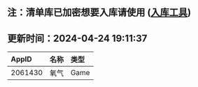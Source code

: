 ## 注：清单库已加密想要入库请使用 ([入库工具](https://github.com/BlankTMing/ManifestAutoUpdate/releases))

## 更新时间：2024-04-24 19:11:37
| AppID | 名称 | 类型  |
| :-------------------- | :----------------------------- | :----------- |
| 2061430 | 氧气| Game |
